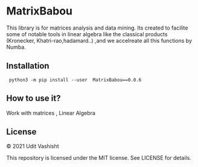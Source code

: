 # MatrixBabou
  
This library is for matrices analysis and data mining. Its created to facilite some of notable tools in linear algebra like the classical products (Kronecker, Khatri-rao,hadamard..) ,and we accelreate all this functions by Numba.

## Installation
``` python3 -m pip install --user  MatrixBabou==0.0.6```

## How to use it?
Work with matrices , Linear Algebra 

## License

© 2021 Udit Vashisht

This repository is licensed under the MIT license. See LICENSE for details.
